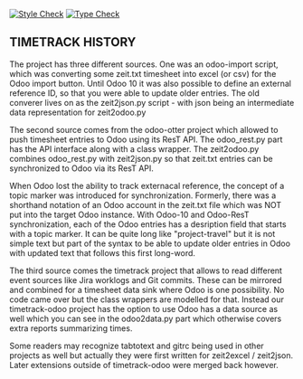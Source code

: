 [![Style Check](https://github.com/gdraheim/timetrack-odoo/actions/workflows/stylecheck.yml/badge.svg?event=push&branch=main)](https://github.com/gdraheim/timetrack-odoo/actions/workflows/stylecheck.yml)
[![Type Check](https://github.com/gdraheim/timetrack-odoo/actions/workflows/typecheck.yml/badge.svg?event=push&branch=main)](https://github.com/gdraheim/timetrack-odoo/actions/workflows/typecheck.yml)

## TIMETRACK HISTORY

The project has three different sources. One was an odoo-import script, which was 
converting some zeit.txt timesheet into excel (or csv) for the Odoo import button.
Until Odoo 10 it was also possible to define an external reference ID, so that you
were able to update older entries. The old converer lives on as the zeit2json.py
script - with json being an intermediate data representation for zeit2odoo.py

The second source comes from the odoo-otter project which allowed to push timesheet
entries to Odoo using its ResT API. The odoo_rest.py part has the API interface 
along with a class wrapper. The zeit2odoo.py combines odoo_rest.py with zeit2json.py
so that zeit.txt entries can be synchronized to Odoo via its ResT API.

When Odoo lost the ability to track externacal reference, the concept of a topic
marker was introduced for synchronization. Formerly, there was a shorthand notation
of an Odoo account in the zeit.txt file which was NOT put into the target Odoo
instance. With Odoo-10 and Odoo-ResT synchronization, each of the Odoo entries has 
a desription field that starts with a topic marker. It can be quite long like 
"project-travel" but it is not simple text but part of the syntax to be able to 
update older entries in Odoo with updated text that follows this first long-word.

The third source comes the timetrack project that allows to read different event
sources like Jira worklogs and Git commits. These can be mirrored and combined
for a timesheet data sink where Odoo is one possibility. No code came over but
the class wrappers are modelled for that. Instead our timetrack-odoo project
has the option to use Odoo has a data source as well which you can see in the
odoo2data.py part which otherwise covers extra reports summarizing times.

Some readers may recognize tabtotext and gitrc being used in other projects as
well but actually they were first written for zeit2excel / zeit2json. Later
extensions outside of timetrack-odoo were merged back however.

